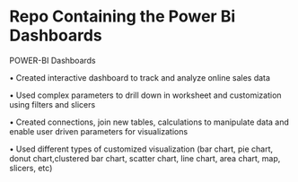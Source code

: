 # Repo Containing the Power Bi Dashboards
POWER-BI Dashboards
 
• Created interactive dashboard to track and analyze online sales data

• Used complex parameters to drill down in worksheet and customization using filters and slicers

• Created connections, join new tables, calculations to manipulate data and enable user driven parameters for visualizations

• Used different types of customized visualization (bar chart, pie chart, donut chart,clustered bar chart, scatter chart, line chart, area chart, map, slicers, etc)


